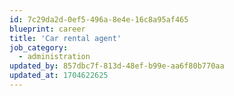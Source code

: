 ```yaml
---
id: 7c29da2d-0ef5-496a-8e4e-16c8a95af465
blueprint: career
title: 'Car rental agent'
job_category:
  - administration
updated_by: 857dbc7f-813d-48ef-b99e-aa6f80b770aa
updated_at: 1704622625
---
```

